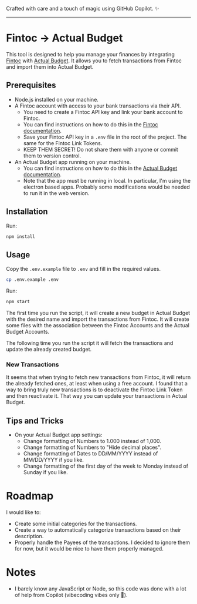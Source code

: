 Crafted with care and a touch of magic using GitHub Copilot. ✨

---
# Fintoc -> Actual Budget

This tool is designed to help you manage your finances by integrating [Fintoc](https://fintoc.com/) with [Actual Budget](https://actualbudget.org). It allows you to fetch transactions from Fintoc and import them into Actual Budget.

## Prerequisites
- Node.js installed on your machine.
- A Fintoc account with access to your bank transactions via their API.
  - You need to create a Fintoc API key and link your bank account to Fintoc.
  - You can find instructions on how to do this in the [Fintoc documentation](https://docs.fintoc.com/).
  - Save your Fintoc API key in a `.env` file in the root of the project. The same for the Fintoc Link Tokens.
  - KEEP THEM SECRET! Do not share them with anyone or commit them to version control.
- An Actual Budget app running on your machine.
  - You can find instructions on how to do this in the [Actual Budget documentation](https://actualbudget.org/docs/).
  - Note that the app must be running in local. In particular, I'm using the electron based apps. Probably some modifications would be needed to run it in the web version.

## Installation

Run:

```bash
npm install
```

## Usage

Copy the `.env.example` file to `.env` and fill in the required values.

```bash
cp .env.example .env
```

Run:

```bash
npm start
```

The first time you run the script, it will create a new budget in Actual Budget with the desired name and import the transactions from Fintoc. It will create some files with the association between the Fintoc Accounts and the Actual Budget Accounts.

The following time you run the script it will fetch the transactions and update the already created budget.

### New Transactions

It seems that when trying to fetch new transactions from Fintoc, it will return the already fetched ones, at least when using a free account. I found that a way to bring truly new transactions is to deactivate the Fintoc Link Token and then reactivate it. That way you can update your transactions in Actual Budget.

## Tips and Tricks
- On your Actual Budget app settings:
  - Change formatting of Numbers to 1.000 instead of 1,000.
  - Change formatting of Numbers to "Hide decimal places".
  - Change formatting of Dates to DD/MM/YYYY instead of MM/DD/YYYY if you like.
  - Change formatting of the first day of the week to Monday instead of Sunday if you like.

# Roadmap

I would like to:
- Create some initial categories for the transactions.
- Create a way to automatically categorize transactions based on their description.
- Properly handle the Payees of the transactions. I decided to ignore them for now, but it would be nice to have them properly managed.

# Notes
- I barely know any JavaScript or Node, so this code was done with a lot of help from Copilot (vibecoding vibes only 🤙).